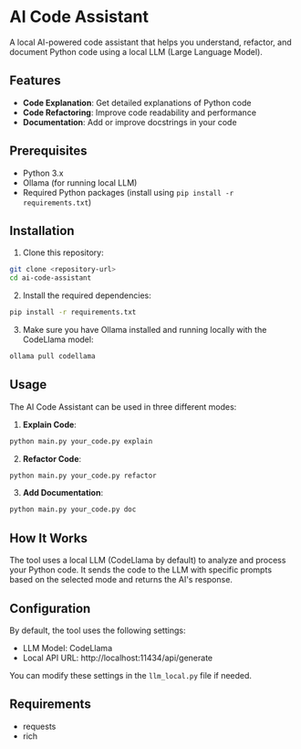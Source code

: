 # AI Code Assistant

A local AI-powered code assistant that helps you understand, refactor, and document Python code using a local LLM (Large Language Model).

## Features

- **Code Explanation**: Get detailed explanations of Python code
- **Code Refactoring**: Improve code readability and performance
- **Documentation**: Add or improve docstrings in your code

## Prerequisites

- Python 3.x
- Ollama (for running local LLM)
- Required Python packages (install using `pip install -r requirements.txt`)

## Installation

1. Clone this repository:
```bash
git clone <repository-url>
cd ai-code-assistant
```

2. Install the required dependencies:
```bash
pip install -r requirements.txt
```

3. Make sure you have Ollama installed and running locally with the CodeLlama model:
```bash
ollama pull codellama
```

## Usage

The AI Code Assistant can be used in three different modes:

1. **Explain Code**:
```bash
python main.py your_code.py explain
```

2. **Refactor Code**:
```bash
python main.py your_code.py refactor
```

3. **Add Documentation**:
```bash
python main.py your_code.py doc
```

## How It Works

The tool uses a local LLM (CodeLlama by default) to analyze and process your Python code. It sends the code to the LLM with specific prompts based on the selected mode and returns the AI's response.

## Configuration

By default, the tool uses the following settings:
- LLM Model: CodeLlama
- Local API URL: http://localhost:11434/api/generate

You can modify these settings in the `llm_local.py` file if needed.

## Requirements

- requests
- rich
